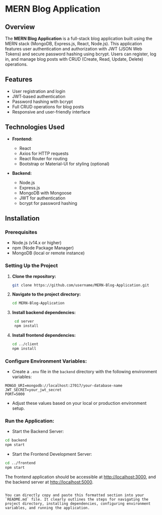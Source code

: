 # MERN Blog Application

## Overview

The **MERN Blog Application** is a full-stack blog application built using the MERN stack (MongoDB, Express.js, React, Node.js). This application features user authentication and authorization with JWT (JSON Web Tokens) and secure password hashing using bcrypt. Users can register, log in, and manage blog posts with CRUD (Create, Read, Update, Delete) operations.

## Features

- User registration and login
- JWT-based authentication
- Password hashing with bcrypt
- Full CRUD operations for blog posts
- Responsive and user-friendly interface

## Technologies Used

- **Frontend:**
  - React
  - Axios for HTTP requests
  - React Router for routing
  - Bootstrap or Material-UI for styling (optional)

- **Backend:**
  - Node.js
  - Express.js
  - MongoDB with Mongoose
  - JWT for authentication
  - bcrypt for password hashing

## Installation

### Prerequisites

- Node.js (v14.x or higher)
- npm (Node Package Manager)
- MongoDB (local or remote instance)

### Setting Up the Project

1. **Clone the repository:**

   ```bash
   git clone https://github.com/username/MERN-Blog-Application.git

2. **Navigate to the project directory:**

   ```bash
   cd MERN-Blog-Application

3. **Install backend dependencies:**

   ```bash
    cd server
    npm install


4. **Install frontend dependencies:**

   ```bash
   cd ../client
   npm install


### Configure Environment Variables:

- Create a `.env` file in the `backend` directory with the following environment variables:

```plaintext
MONGO_URI=mongodb://localhost:27017/your-database-name
JWT_SECRET=your_jwt_secret
PORT=5000
```

- Adjust these values based on your local or production environment setup.

### Run the Application:

- Start the Backend Server:

```bash
cd backend
npm start
```

- Start the Frontend Development Server:

```bash
cd ../frontend
npm start
```

The frontend application should be accessible at [http://localhost:3000](http://localhost:3000), and the backend server at [http://localhost:5000](http://localhost:5000).
```

You can directly copy and paste this formatted section into your `README.md` file. It clearly outlines the steps for navigating the project directory, installing dependencies, configuring environment variables, and running the application.

